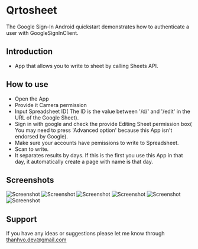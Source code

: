 Qrtosheet
=========================

The Google Sign-In Android quickstart demonstrates how to authenticate a user with GoogleSignInClient.

Introduction
------------

- App that allows you to write to sheet by calling Sheets API.

How to use
---------------

- Open the App
- Provide it Camera permission
- Input Spreadsheet ID( The ID is the value between '/d/' and '/edit' in the URL of the Google Sheet). 
- Sign in with google and check the provide Editing Sheet permission box( You may need to press 'Advanced option' because this App isn't endorsed by Google).
- Make sure your accounts have pemissions to write to Spreadsheet.
- Scan to write.
- It separates results by days. If this is the first you use this App in that day, it automatically create a page with name is that day.

Screenshots
-----------
![Screenshot](Screenshots/screenshot6.png)
![Screenshot](Screenshots/screenshot2.png)
![Screenshot](Screenshots/screenshot3.png)
![Screenshot](Screenshots/screenshot5.png)
![Screenshot](Screenshots/screenshot4.png)
![Screenshot](Screenshots/screenshot1.png)

Support
-------

If you have any ideas or suggestions please let me know through thanhvo.dev@gmail.com
